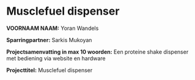 # Musclefuel dispenser

**VOORNAAM NAAM:** Yoran Wandels

**Sparringpartner:** Sarkis Mukoyan

**Projectsamenvatting in max 10 woorden:** Een proteine shake dispenser met bediening via website en hardware

**Projecttitel:** Musclefuel dispenser
